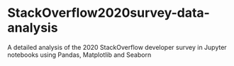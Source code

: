 # StackOverflow2020survey-data-analysis
A detailed analysis of the 2020 StackOverflow developer survey in Jupyter notebooks using Pandas, Matplotlib and Seaborn
